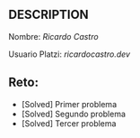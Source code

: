 ## DESCRIPTION

Nombre: *Ricardo Castro*

Usuario Platzi: *ricardocastro.dev*

## Reto:

- [Solved] Primer problema
- [Solved] Segundo problema
- [Solved] Tercer problema

